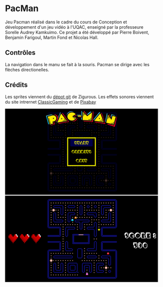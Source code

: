 # PacMan

Jeu Pacman réalisé dans le cadre du cours de Conception et développement d'un jeu vidéo à l'UQAC, enseigné par la professeure Sorelle Audrey Kamkuimo. Ce projet a été développé par Pierre Boivent, Benjamin Farigoul, Martin Fond et Nicolas Hall. 

## Contrôles

La navigation dans le manu se fait à la souris.
Pacman se dirige avec les flèches directionelles.

## Crédits

Les sprites viennent du [dépot git](https://github.com/zigurous/unity-pacman-tutorial) de Zigurous.
Les effets sonores viennent du site intrernet [ClassicGaming](https://www.classicgaming.cc/classics/pac-man/sounds) et de [Pixabay](https://pixabay.com/fr/sound-effects/) 

![Main menu](Menu.png "Main menu")
![Gameplay](Jeu.png "Gameplay")
